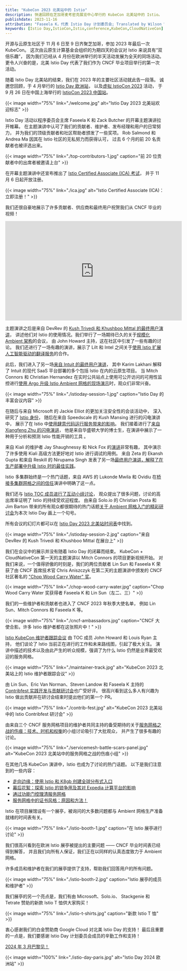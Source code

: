 ```yaml
---
title: "KubeCon 2023 北美站中的 Istio"
description: 快速回顾在芝加哥麦考密克展览中心举行的 KubeCon 北美站中的 Istio。
publishdate: 2023-11-16
attribution: "Faseela K，代表 Istio Day 计划委员会; Translated by Wilson Wu (DaoCloud)"
keywords: [Istio Day,IstioCon,Istio,conference,KubeCon,CloudNativeCon]
---
```


开源与云原生社区于 11 月 6 日至 9 日齐聚芝加哥，参加 2023 年最后一次 KubeCon。
这次由云原生计算基金会组织的为期四天的会议对 Istio 来说具有“双倍乐趣”，
因为我们已经从 4 月份在欧洲举行的半天活动发展为全天的同场活动。
更令人兴奋的是，北美 Istio Day 代表了我们作为 CNCF 毕业项目举行的第一次活动。

随着 Istio Day 北美站的结束，我们在 2023 年的主要社区活动就此告一段落。
诚邀您回顾，于 4 月举行的 [Istio Day 欧洲站](/zh/blog/2023/istio-at-kubecon-eu/)，
以及[虚拟 IstioCon 2023](https://events.istio.io/) 活动，
于 9 月 26 日在中国上海举行的 [IstioCon 2023 中国站](/zh/blog/2023/istiocon-china/)。

{{< image width="75%"
    link="./welcome.jpg"
    alt="Istio Day 2023 北美站欢迎标志"
    >}}

Istio Day 活动以程序委员会主席 Faseela K 和 Zack Butcher 的开幕主题演讲拉开帷幕。
在主题演讲中认可了我们的贡献者、维护者、发布经理和用户的日常努力，
并为我们的顶级贡献者和社区帮助者颁发了一些奖项。
Rob Salmond 和 Andrea Ma 因其在 Istio 社区的无私努力而获得认可，
过去 6 个月的前 20 名贡献者也被评选出来。

{{< image width="75%"
    link="./top-contributors-1.jpg"
    caption="前 20 位贡献者中的出席者被邀请上台"
    >}}

在开幕主题演讲中还宣布推出了
[Istio Certified Associate (ICA) 考试](https://www.cncf.io/blog/2023/11/06/introducing-the-istio-certified-associate-ica-certification-for-microservices-management/)，
并于 11 月 6 日起开放注册。

{{< image width="75%"
    link="./ica.jpg"
    alt="Istio Certified Associate (ICA)：立即注册！"
    >}}

我们还很自豪地展示了许多贡献者、供应商和最终用户祝贺我们从 CNCF 毕业的视频！

<div style="text-align: center;">
<iframe width="560" height="315" src="https://www.youtube.com/embed/c5baPkXZEMU" title="YouTube video player" frameborder="0" allow="accelerometer; autoplay; clipboard-write; encrypted-media; gyroscope; picture-in-picture" allowfullscreen></iframe>
</div>

主题演讲之后是来自 DevRev 的
[Kush Trivedi 和 Khushboo Mittal 的最终用户演讲](https://www.youtube.com/watch?v=Uk0k8uhdyaA)，
讲述他们对 Istio 的使用情况。我们举行了一场期待已久的关于[规模化 Ambient 架构](https://www.youtube.com/watch?v=S39yo6ZJ4iM)的会议，
由 John Howard 主持，这在社区中引发了一些有趣的讨论。
我们还进行了一场有趣的演讲，展示了 Lilt 和 Intel
之间关于[使用 Istio 扩展人工智能驱动的翻译服务](https://www.youtube.com/watch?v=jFJyLbHros0)的合作。

此后，我们进入了另一场[来自 Intuit 的最终用户演讲](https://www.youtube.com/watch?v=Xe38vEygOqk)，
其中 Karim Lakhani 解释了 Intuit 的现代 SaaS 平台部署的多个包括 Istio 在内的云原生项目。
当 Mitch Connors 和 Christian Hernandez
在实时公共站点上使用可公开访问的可用性监控进行[使用 Argo 升级 Istio Ambient 网格的现场演示](https://www.youtube.com/watch?v=o71PJAqy4P8)时，观众们非常兴奋。

{{< image width="75%"
    link="./istioday-session-1.jpg"
    caption="Istio Day 的丰富会议内容"
    >}}

在随后与来自 Microsoft 的 Jackie Elliot 的更加关注安全性的会谈活动中，
深入研究了 [Istio 身份](https://www.youtube.com/watch?v=QjmUDNXyckQ)，
随后在来自 Speedscale 的 Kush Mansing 进行的闪电演讲中，
展示了在 Istio 中[使用肆意代码运行服务带来的影响](https://www.youtube.com/watch?v=G6Y9JLnej0o)。
我们接着进行了[来自 Xiangfeng Zhu 的闪电演讲](https://www.youtube.com/watch?v=lHUXvtSWdtQ)，
他是来自华盛顿大学的博士生，在演讲中展示了一种用于分析和预测 Istio 性能开销的工具 。

来自 Kiali 的维护者 Jay Shaughnessy 和 Nick Fox 的[演讲](https://www.youtube.com/watch?v=MX-Sym2EkGI)非常有趣，
其中演示了许多使用 Kiali 高级方法更好地对 Istio 进行调试的用例。
来自 Zeta 的 Ekansh Gupta 和来自 Reskill 的 Nirupama Singh
发表了另一场[最终用户演讲，解释了在生产部署中升级 Istio 时的最佳实践](https://www.youtube.com/watch?v=dl0sESwwm9c)。

Istio 多集群始终是一个热门话题，来自 AWS 的 Lukonde Mwila 和 Ovidiu
在[桥接多集群网格之间的信任](https://www.youtube.com/watch?v=FIVmVIJlLVw)演讲中明确了这一点。

我们还与 [Istio TOC 成员进行了互动小组讨论](https://www.youtube.com/watch?v=PEUiL2BPXds)，
观众提出了很多问题，讨论的高出席率证明了 Istio 的持续受欢迎程度。
由来自 Solo.io 的 Christian Posta 和 Jim Barton
带来的所有观众都很期待的热门话题[关于 Ambient 网格入门的精彩研讨会](https://www.youtube.com/watch?v=SyjBSM-3dOY)为本次 Istio Day 画上一个句号。

所有会议的幻灯片都可以在
[Istio Day 2023 北美站时间表](https://events.linuxfoundation.org/kubecon-cloudnativecon-north-america/co-located-events/istio-day/#thank-you-for-attending)中找到。

{{< image width="75%"
    link="./istioday-session-2.jpg"
    caption="来自 DevRev 的 Kush Trivedi 和 Khushboo Mittal 在展台上"
    >}}

我们在会议中的展示并没有随着 Istio Day 的闭幕而结束。
KubeCon + CloudNativeCon 第一天的主题演讲以 Mitch Connors 的项目更新视频开始。
对我们来说，一个值得骄傲的时刻是，我们的两位贡献者 Lin Sun 和 Faseela K
荣获了由 CNCF 首席技术官 Chris Aniszczyk 在第二天的主题演讲中颁发的 CNCF 社区著名的
["Chop Wood Carry Water" 奖](https://www.cncf.io/announcements/2023/11/08/cloud-native-computing-foundation-announces-2023-community-awards-winners/)。

{{< image width="75%"
    link="./chop-wood-carry-water.jpg"
    caption="Chop Wood Carry Water 奖获得者 Faseela K 和 Lin Sun（左二、三）"
    >}}

我们的一些维护者和贡献者也进入了 CNCF 2023 年秋季大使名单，
例如 Lin Sun、Mitch Connors 和 Faseela K 等。

{{< image width="75%"
    link="./cncf-ambassadors.jpg"
    caption="CNCF 大使合影。许多 Istio 维护者都在这张照片中！"
    >}}

[Istio KubeCon 维护者跟踪会议](https://sched.co/1R2tA) 由 TOC 成员 John Howard 和 Louis Ryan 主持，
他们谈论了 Istio 当前正在进行的工作和未来路线图，引起了极大关注。
演讲中描述的技术以及由此产生的听众规模，强调了为什么 Istio 仍然是业界最受欢迎的服务网格。

{{< image width="75%"
    link="./maintainer-track.jpg"
    alt="KubeCon 2023 北美站上的 Istio 维护者跟踪会议"
    >}}

由 Lin Sun、Eric Van Norman、Steven Landow 和 Faseela K 主持的
[Contribfest 实践开发与贡献研讨会](https://sched.co/1R2q7/)也广受好评。
很高兴看到这么多人有兴趣为 Istio 做出贡献并在研讨会结束时提出他们的第一个 PR。

{{< image width="75%"
    link="./contrib-fest.jpg"
    alt="KubeCon 2023 北美站中的 Istio Contribfest 研讨会"
    >}}

由来自三个 CNCF 服务网格项目的维护者共同主持的备受期待的关于[服务网格之战的伤痕：技术、时机和权衡](https://sched.co/1R2ts)的小组讨论吸引了大批观众，
并产生了很多有趣的讨论。

{{< image width="75%"
    link="./servicemesh-battle-scars-panel.jpg"
    alt="KubeCon 2023 北美站中的服务网格之战的伤痕小组"
    >}}

在其他几场 KubeCon 演讲中，Istio 也成为了讨论的热门话题。
以下是我们注意到的一些内容：

* [走向边缘：使用 Istio 和 K8gb 创建全球分布式入口](https://sched.co/1R2o5/)
* [幕后花絮：探索 Istio 的锁争用及其对 Expedia 计算平台的影响](https://sched.co/1R2uV)
* [通过功能门控理清服务网格](https://sched.co/1R2v6)
* [服务网格中的证书风格：原因和方法！](https://sched.co/1R2wC)

Istio 在项目展馆设有一个展亭，被询问的大多数问题都与 Ambient 网格生产准备就绪的时间表有关。

{{< image width="75%"
    link="./istio-booth-1.jpg"
    caption="在 Istio 展亭进行讨论"
    >}}

我们很高兴看到在欧洲 Istio 展亭被提出的主要问题 —— CNCF 毕业时间表已经得到解答，
并且我们向所有人保证，我们正在以同样的认真态度致力于 Ambient 网格。

许多成员和维护者在我们的展亭提供了支持，帮助我们回答用户的所有问题。

{{< image width="75%"
    link="./istio-booth-2.jpg"
    caption="Istio 展亭的成员和维护者"
    >}}

我们展亭的另一个亮点是，我们有由 Microsoft、Solo.io、
Stackgenie 和 Tetrate 赞助的新款 Istio T 恤供大家购买！

{{< image width="75%"
    link="./istio-t-shirts.jpg"
    caption="新款 Istio T 恤"
    >}}

衷心感谢我们的白金赞助商 Google Cloud 对北美 Istio Day 的支持！
最后且重要的一点是，我们要感谢 Istio Day 计划委员会成员的辛勤工作和支持！

[2024 年 3 月巴黎见！](https://events.linuxfoundation.org/kubecon-cloudnativecon-europe/co-located-events/istio-day/)

{{< image width="100%"
    link="./istio-day-paris.jpg"
    alt="Istio Day 2024 欧洲站"
    >}}
